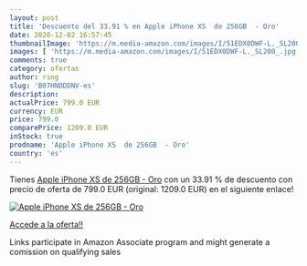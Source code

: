 ```yaml
---
layout: post
title: 'Descuento del 33.91 % en Apple iPhone XS  de 256GB  - Oro'
date: 2020-12-02 16:57:45
thumbnailImage: 'https://m.media-amazon.com/images/I/51EDX0DWF-L._SL200_.jpg'
images: [ 'https://m.media-amazon.com/images/I/51EDX0DWF-L._SL200_.jpg' ]
comments: true
category: ofertas
author: ring
slug: 'B07HNDDDNV-es'
description:
actualPrice: 799.0 EUR
currency: EUR
price: 799.0
comparePrice: 1209.0 EUR
inStock: true
prodname: 'Apple iPhone XS  de 256GB  - Oro'
country: 'es'
---
```


Tienes [Apple iPhone XS  de 256GB  - Oro](https://www.amazon.es/dp/B07HNDDDNV/?tag=tolees-21) con un 33.91 % de descuento con precio de oferta de 799.0 EUR (original: 1209.0 EUR) en el siguiente enlace!

[![Apple iPhone XS  de 256GB  - Oro](https://m.media-amazon.com/images/I/51EDX0DWF-L._SL200_.jpg)](https://www.amazon.es/dp/B07HNDDDNV/?tag=tolees-21)

[Accede a la oferta!!](https://www.amazon.es/dp/B07HNDDDNV/?tag=tolees-21)

Links participate in Amazon Associate program and might generate a comission on qualifying sales


